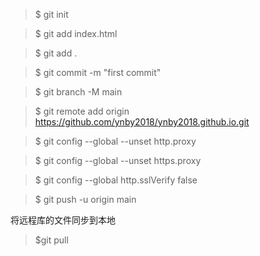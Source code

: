 > $ git init

> $ git add index.html

> $ git add .

> $ git commit -m "first commit"

> $ git branch -M main

> $ git remote add origin https://github.com/ynby2018/ynby2018.github.io.git

> $ git config --global --unset http.proxy

> $ git config --global --unset https.proxy

> $ git config --global http.sslVerify false

> $ git push -u origin main

将远程库的文件同步到本地
> $git pull 